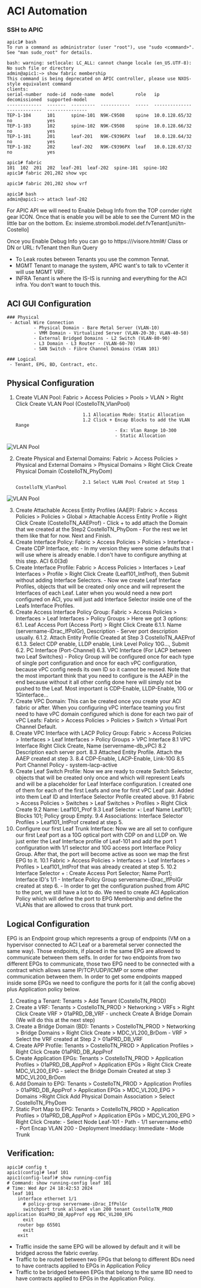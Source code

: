 # ACI Automation

### SSH to APIC 
```
apic1# bash
To run a command as administrator (user "root"), use "sudo <command>".
See "man sudo_root" for details.

bash: warning: setlocale: LC_ALL: cannot change locale (en_US.UTF-8): No such file or directory
admin@apic1:~> show fabric membership
This command is being deprecated on APIC controller, please use NXOS-style equivalent command
clients:
serial-number  node-id  node-name  model        role   ip              decomissioned  supported-model
-------------  -------  ---------  -----------  -----  --------------  -------------  ---------------
TEP-1-104      101      spine-101  N9K-C9508    spine  10.0.128.65/32  no             yes
TEP-1-103      102      spine-102  N9K-C9508    spine  10.0.128.66/32  no             yes
TEP-1-101      201      leaf-201   N9K-C9396PX  leaf   10.0.128.64/32  no             yes
TEP-1-102      202      leaf-202   N9K-C9396PX  leaf   10.0.128.67/32  no             yes

apic1# fabric
101  102  201  202  leaf-201  leaf-202  spine-101  spine-102
apic1# fabric 201,202 show vpc

apic1# fabric 201,202 show vrf

apic1# bash
admin@apic1:~> attach leaf-202

```

For APIC API we will need to Enable Debug Info from the TOP cornder right gear ICON. Once that is enable you will be able to see the Current MO in the little bar on the bottom.
Ex: insieme.stromboli.model.def.fvTenant[uni/tn-Costello]

Once you Enable Debug Info you can go to https://<apic1>/visore.html#/
Class or DN or URL: fvTenant    then Run Query

- To Leak routes between Tenants you use the common Tennat.
- MGMT Tenant to manage the system, APIC want's to talk to vCenter it will use MGMT VRF. 
- INFRA Tenant is where the IS-IS is running and everything for the ACI infra. You don't want to touch this.


## ACI GUI Configuration

```
### Physical
 - Actual Wire Connection
          - Physical Domain - Bare Metal Server (VLAN-10)
          - VMM Domain - Virtualized Server (VLAN-20-30; VLAN-40-50)
          - External Bridged Domains - L2 Switch (VLAN-80-90)
          - L3 Domain - L3 Router - (VLAN-60-70)
          - SAN Switch - Fibre Channel Domains (VSAN 101)

### Logical
 - Tenant, EPG, BD, Contract, etc.

```

## Physical Configuration

1. Create VLAN Pool: Fabric > Access Policies > Pools > VLAN > Right Click Create VLAN Pool  (CostelloTN_VlanPool)

                                1.1 Allocation Mode: Static Allocation
                                1.2 Click + Encap Blocks to add the VLAN Range
                                            - Ex: Vlan Range 10-300
                                            - Static Allocation
![VLAN Pool](ACI_Images/Step1.jpg)

2. Create Physical and External Domains: Fabric > Access Policies > Physical and External Domains > Physical Domains > Right Click Create Physical Domain (CostelloTN_PhyDom)

                                2.1 Select VLAN Pool Created at Step 1 CostelloTN_VlanPool
![VLAN Pool](ACI_Images/Step2.jpg)

3. Create Attachable Access Entity Profiles (AAEP): Fabric > Access Policies > Policies > Global > Attachable Access Entity Profile > Right Click Create (CostelloTN_AAEProf)
                                - Click + to add attach the Domain that we created at the Step2 CostelloTN_PhyDom
                                - For the rest we let them like that for now. Next and Finish.
4. Create Interface Policy: Fabric > Access Policies > Policies > Interface 
                                - Create CDP Interface, etc
                                - In my version they were some defaults that I will use where is already enable. I don't have to configure anything at this step. ACI 6.0(3d)
5. Create Interface Profile: Fabric > Access Policies > Interfaces > Leaf Interfaces > Profile > Right Click Create (Leaf101_IntProf), then Submit without adding Interface Selectors.
                                - Now we create Leaf Interface Profiles, objects that will be created only once and will represent the Interfaces of each Leaf. Later when you would need a new port configured on ACI, you will just add Interface Selector inside one of the Leafs Interface Profiles.
6. Create Access Interface Policy Group: Fabric > Access Policies > Interfaces > Leaf Interfaces > Policy Groups > Here we got 3 options:
                                6.1. Leaf Access Port (Access Port) > Right Click Create
                                    6.1.1. Name (servername-iDrac_IfPolGr), Description - Server port description usually.
                                    6.1.2. Attach Entity Profile Created at Step 3 CostelloTN_AAEProf
                                    6.1.3. Select CDP enable, LLDP enable, Link Level Policy 10G..., Submit
                                6.2. PC Interface (Port-Channel)
                                6.3. VPC Interface (For LACP between two Leaf Switches)
                                - Policy Group will be configured once for each type of single port configuration and once for each vPC configuration, because vPC config needs its own ID so it cannot be reused. Note that the most important think that you need to configure is the AAEP in the end because without it all other config done here will simply not be pushed to the Leaf. Most important is CDP-Enable, LLDP-Enable, 10G or 1Ginterface...
7. Create VPC Domain: This can be created once you create your ACI fabric or after. When you configuring vPC interface teaming you first need to have vPC domain configured which is done for each two pair of vPC Leafs: Fabric > Access Policies > Policies > Switch > Virtual Port Channel Default.
8. Create VPC Interface with LACP Policy Group: Fabric > Access Policies > Interfaces > Leaf Interfaces > Policy Groups > VPC Interface 
                                8.1 VPC Interface Right Click Create, Name (servername-db_vPC)
                                8.2 Description each server port.
                                8.3 Attached Entity Profile. Attach the AAEP created at step 3.
                                8.4 CDP-Enable, LACP-Enable, Link-10G
                                8.5 Port Channel Policy - system-lacp-active
9. Create Leaf Switch Profile: Now we are ready to create Switch Selector, objects that will be created only once and which will represent Leafs and will be a placeholder for Leaf Interface configuration. I created one of them for each of the first Leafs and one for first vPC Leaf pair. Added into them Leaf ID and Interface Selector Profile created above.
                                9.1 Fabric > Access Policies > Switches > Leaf Switches > Profiles > Right Click Create
                                9.2 Name: Leaf101_Prof
                                9.3 Leaf Selector +: Leaf Name Leaf101; Blocks 101; Policy group Empty.
                                9.4 Associations: Interface Selector Profiles > Leaf101_IntProf created at step 5.
10. Configure our first Leaf Trunk Interface: Now we are all set to configure our first Leaf port as a 10G optical port with CDP on and LLDP on. We just enter the Leaf Interface profile of Leaf-101 and add the port 1 configuration with 1/1 selector and 10G access port Interface Policy Group. After that, the port will become active as soon we map the first EPG to it.
                                10.1 Fabric > Access Policies > Interfaces > Leaf Interfaces > Profiles > Leaf101_IntProf that was already created at step 5.
                                10.2 Interface Selector + : Create Access Port Selector; Name Port1; Interface ID's 1/1
                                                    - Interface Policy Group servername-iDrac_IfPolGr created at step 6.
                                                    - In order to get the configuration pushed from APIC to the port, we still have a lot to do. We need to create ACI Application Policy which will define the port to EPG Membership and define the VLANs that are allowed to cross that trunk port.


## Logical Configuration

EPG is an Endpoint group which represents a group of endpoints (VM on a hypervisor connected to ACI Leaf or a baremetal server connected the same way). Those endpoints, if placed in the same EPG are allowed to communicate between them selfs. In order for two endpoints from two different EPGs to communicate, those two EPG need to be connected with a contract which allows same IP/TCP/UDP/ICMP or some other communication between them. 
In order to get some endpoints mapped inside some EPGs we need to configure the ports for it (all the config above) plus Application policy below.

1. Creating a Tenant: Tenants > Add Tenant  (CostelloTN_PROD)
2. Create a VRF: Tenants > CostelloTN_PROD > Networking > VRFs > Right Click Create VRF > 01aPRD_DB_VRF
                                - uncheck Create A Bridge Domain (We will do this at the next step)
3. Create a Bridge Domain (BD): Tenants > CostelloTN_PROD > Networking > Bridge Domains > Right Click Create > MDC_VL200_BrDom
                                - VRF > Select the VRF created at Step 2 > 01aPRD_DB_VRF
4. Create APP Profile: Tenants > CostelloTN_PROD > Application Profiles > Right Click Create 01aPRD_DB_AppProf
5. Create Application EPGs: Tenants > CostelloTN_PROD > Application Profiles > 01aPRD_DB_AppProf > Application EPGs > Right Click Create MDC_VL200_EPG
                                - select the Bridge Domain Created at step 3 MDC_VL200_BrDom
6. Add Domain to EPG: Tenants > CostelloTN_PROD > Application Profiles > 01aPRD_DB_AppProf > Application EPGs >  MDC_VL200_EPG > Domains >Right Click Add Physical Domain Association > Select CostelloTN_PhyDom                             
7. Static Port Map to EPG: Tenants > CostelloTN_PROD > Application Profiles > 01aPRD_DB_AppProf > Application EPGs >  MDC_VL200_EPG > Right Click Create:
                                - Select Node Leaf-101
                                - Path - 1/1 servername-eth0
                                - Port Encap VLAN 200
                                - Deployment Imeddiacy: Immediate 
                                - Mode Trunk


## Verification:
```
apic1# config t
apic1(config)# leaf 101
apic1(config-leaf)# show running-config
# Command: show running-config leaf 101
# Time: Wed Apr 24 18:42:53 2024
  leaf 101
    interface ethernet 1/1
      # policy-group servername-iDrac_IfPolGr
      switchport trunk allowed vlan 200 tenant CostelloTN_PROD application 01aPRD_DB_AppProf epg MDC_VL200_EPG
      exit
    router bgp 65501
      exit
    exit
```
- Traffic inside the same EPG will be allowed by default and it will be bridged across the fabric overlay.
- Traffic to be routed between two EPGs that belong to different BDs need to have contracts applied to EPGs in Application Policy 
- Traffic to be bridged between EPGs that belong to the same BD need to have contracts applied to EPGs in the Application Policy.


